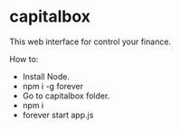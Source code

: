 # capitalbox
This web interface for control your finance.

How to:
* Install Node.
* npm i -g forever
* Go to capitalbox folder.
* npm i
* forever start app.js
